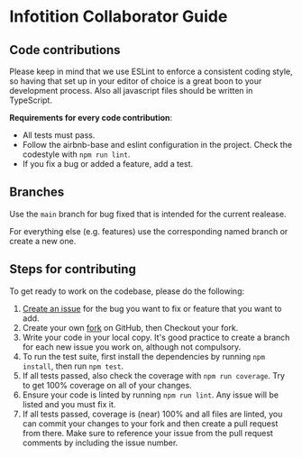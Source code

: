 # Infotition Collaborator Guide

## Code contributions

Please keep in mind that we use ESLint to enforce a consistent coding style, so having that set up in your editor of choice is a great boon to your development process. Also all javascript files should be written in TypeScript.

**Requirements for every code contribution**:
- All tests must pass.
- Follow the airbnb-base and eslint configuration in the project. Check the codestyle with `npm run lint`.
- If you fix a bug or added a feature, add a test.

## Branches

Use the `main` branch for bug fixed that is intended for the current realease.

For everything else (e.g. features) use the corresponding named branch or create a new one.

## Steps for contributing

To get ready to work on the codebase, please do the following:

1. [Create an issue](https://github.com/DevTobias/infotition-landing-page/issues) for the bug you want to fix or feature that you want to add.
2. Create your own [fork](https://github.com/DevTobias/infotition-landing-page/) on GitHub, then Checkout your fork.
3. Write your code in your local copy. It's good practice to create a branch for each new issue you work on, although not compulsory.
4. To run the test suite, first install the dependencies by running `npm install`, then run `npm test`.
5. If all tests passed, also check the coverage with `npm run coverage`. Try to get 100% coverage on all of your changes.
6. Ensure your code is linted by running `npm run lint`. Any issue will be listed and you must fix it.
7. If all tests passed, coverage is (near) 100% and all files are linted, you can commit your changes to your fork and then create a pull request from there. Make sure to reference your issue from the pull request comments by including the issue number.

